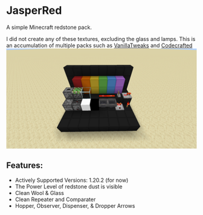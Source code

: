# JasperRed
A simple Minecraft redstone pack.

I did not create any of these textures, excluding the glass and lamps. This is an accumulation of multiple packs such as [VanillaTweaks](https://vanillatweaks.net/picker/resource-packs/) and [Codecrafted](https://codecrafted.net/)
![](preview.png)
## Features:
 * Actively Supported Versions: 1.20.2 (for now)
 * The Power Level of redstone dust is visible
 * Clean Wool & Glass
 * Clean Repeater and Comparater
 * Hopper, Observer, Dispenser, & Dropper Arrows
